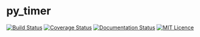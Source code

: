 # py_timer

[![Build Status](https://travis-ci.com/KentWangYQ/py_timer.svg?branch=master)](https://travis-ci.com/KentWangYQ/py_timer)
[![Coverage Status](https://coveralls.io/repos/github/KentWangYQ/py_timer/badge.svg)](https://coveralls.io/github/KentWangYQ/py_timer)
[![Documentation Status](https://readthedocs.org/projects/py-timer/badge/?version=latest)](https://py-timer.readthedocs.io/zh/latest/?badge=latest)
[![MIT Licence](https://img.shields.io/github/license/KentWangYQ/py_algorithms.svg?style=flat)](https://github.com/KentWangYQ/py_algorithms/blob/master/LICENSE)
